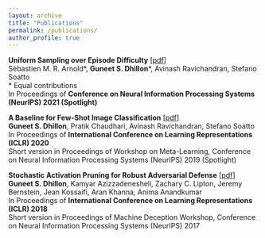 ```yaml
---
layout: archive
title: "Publications"
permalink: /publications/
author_profile: true
---
```



**Uniform Sampling over Episode Difficulty** [[pdf](https://arxiv.org/pdf/2108.01662.pdf)]<br/>
Sèbastien M. R. Arnold\*, **Guneet S. Dhillon**\*, Avinash Ravichandran, Stefano Soatto<br/>
\* Equal contributions<br/>
In Proceedings of **Conference on Neural Information Processing Systems (NeurIPS) 2021 (Spotlight)**

**A Baseline for Few-Shot Image Classification** [[pdf](https://arxiv.org/pdf/1909.02729.pdf)]<br/>
**Guneet S. Dhillon**, Pratik Chaudhari, Avinash Ravichandran, Stefano Soatto<br/>
In Proceedings of **International Conference on Learning Representations (ICLR) 2020**<br/>
Short version in Proceedings of Workshop on Meta-Learning, Conference on Neural Information Processing Systems (NeurIPS) 2019 (Spotlight)

**Stochastic Activation Pruning for Robust Adversarial Defense** [[pdf](https://arxiv.org/pdf/1803.01442.pdf)]<br/>
**Guneet S. Dhillon**, Kamyar Azizzadenesheli, Zachary C. Lipton, Jeremy Bernstein, Jean Kossaifi, Aran Khanna, Anima Anandkumar<br/>
In Proceedings of **International Conference on Learning Representations (ICLR) 2018**<br/>
Short version in Proceedings of Machine Deception Workshop, Conference on Neural Information Processing Systems (NeurIPS) 2017
